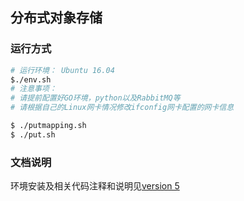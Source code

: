 ## 分布式对象存储

### 运行方式

```bash
# 运行环境： Ubuntu 16.04
$./env.sh
# 注意事项： 
# 请提前配置好GO环境，python以及RabbitMQ等
# 请根据自己的Linux网卡情况修改ifconfig网卡配置的网卡信息

$ ./putmapping.sh
$ ./put.sh
```

### 文档说明

环境安装及相关代码注释和说明见[version 5](https://dongshifu.github.io/2021/04/10/%E5%88%86%E5%B8%83%E5%BC%8F%E5%AF%B9%E8%B1%A1%E5%AD%98%E5%82%A8-6%E6%96%AD%E7%82%B9%E7%BB%AD%E4%BC%A0/)

